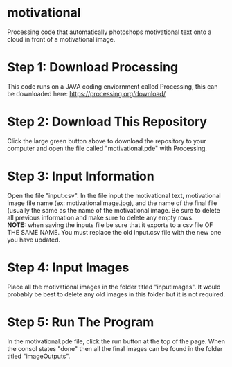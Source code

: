 # motivational
Processing code that automatically photoshops motivational text onto a cloud in front of a motivational image.
<h1>Step 1: Download Processing</h1>
This code runs on a JAVA coding enviornment called Processing, this can be downloaded here:
<a href = "https://processing.org/download/">https://processing.org/download/</a>

<h1>Step 2: Download This Repository</h1>
Click the large green button above to download the repository to your computer and open the file called "motivational.pde" with Processing.

<h1>Step 3: Input Information</h1>
Open the file "input.csv". In the file input the motivational text, motivational image file name (ex: motivationalImage.jpg), and the name of the final file (usually the same as the name of the motivational image. Be sure to delete all previous information and make sure to delete any empty rows.
<br>
<b>NOTE:</b> when saving the inputs file be sure that it exports to a csv file OF THE SAME NAME. You must replace the old input.csv file with the new one you have updated.

<h1>Step 4: Input Images</h1>
Place all the motivational images in the folder titled "inputImages". It would probably be best to delete any old images in this folder but it is not required.

<h1>Step 5: Run The Program</h1>
In the motivational.pde file, click the run button at the top of the page. When the consol states "done" then all the final images can be found in the folder titled "imageOutputs".
